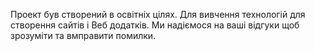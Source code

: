 Проект був створений в освітніх цілях. Для вивчення технологій для створення сайтів і Веб додатків. Ми надіємося на ваші відгуки
щоб зрозуміти та вмправити помилки.